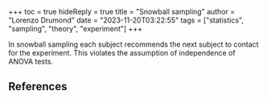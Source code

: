 +++
toc = true
hideReply = true
title = "Snowball sampling"
author = "Lorenzo Drumond"
date = "2023-11-20T03:22:55"
tags = ["statistics",  "sampling",  "theory",  "experiment"]
+++


In snowball sampling each subject recommends the next subject to contact for the experiment. This violates the assumption of independence of ANOVA tests.

## References
